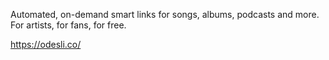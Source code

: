Automated, on-demand smart links for songs, albums, podcasts and more. For artists, for fans, for free.

https://odesli.co/
